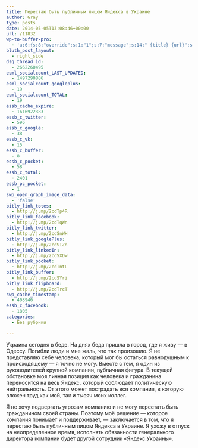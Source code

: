 ```yaml
---
title: Перестаю быть публичным лицом Яндекса в Украине
author: Gray
type: posts
date: 2014-05-05T13:08:46+00:00
url: /11832
wp-to-buffer-pro:
  - 'a:6:{s:8:"override";s:1:"1";s:7:"message";s:14:" {title} {url}";s:6:"number";s:1:"1";s:16:"alternateMessage";s:0:"";s:7:"instant";s:1:"1";s:3:"ids";a:3:{s:24:"4eb3e9e6512f7eb575000000";s:1:"1";s:24:"000000000000000000025630";s:1:"1";s:24:"5277fb456f9ada80020001f3";s:1:"1";}}'
bluth_post_layout:
  - right_side
dsq_thread_id:
  - 2662260495
esml_socialcount_LAST_UPDATED:
  - 1497290886
esml_socialcount_googleplus:
  - 19
esml_socialcount_TOTAL:
  - 19
essb_cache_expire:
  - 1616922383
essb_c_twitter:
  - 596
essb_c_google:
  - 38
essb_c_vk:
  - 15
essb_c_buffer:
  - 8
essb_c_pocket:
  - 58
essb_c_total:
  - 2401
essb_pc_pocket:
  - 1
swp_open_graph_image_data:
  - 'false'
bitly_link_totes:
  - http://j.mp/2cdTp4R
bitly_link_facebook:
  - http://j.mp/2cdTqWn
bitly_link_twitter:
  - http://j.mp/2cdSnWH
bitly_link_googlePlus:
  - http://j.mp/2cdSIZn
bitly_link_linkedIn:
  - http://j.mp/2cdSXDw
bitly_link_pocket:
  - http://j.mp/2cdTntL
bitly_link_buffer:
  - http://j.mp/2cdSYri
bitly_link_flipboard:
  - http://j.mp/2cdTrcT
swp_cache_timestamp:
  - 408946
essb_c_facebook:
  - 1805
categories:
  - Без рубрики

---
```








Украина сегодня в беде. На днях беда пришла в город, где я живу — в Одессу. Погибли люди и мне жаль, что так произошло. Я не представляю себе человека, который мог бы остаться равнодушным к происходящему — я точно не могу. Вместе с тем, я один из руководителей крупной компании, публичная фигура. В текущей обстановке моя личная позиция как человека и гражданина переносится на весь Яндекс, который соблюдает политическую нейтральность. От этого может пострадать вся компания, в которую вложен труд как мой, так и тысяч моих коллег.

Я не хочу подвергать угрозам компанию и не могу перестать быть гражданином своей страны. Поэтому моё решение — которое компания понимает и поддерживает, — заключается в том, что я перестаю быть публичным лицом Яндекса в Украине. Я ухожу в отпуск на неопределенное время, исполнять обязанности генерального директора компании будет другой сотрудник «Яндекс.Украины».